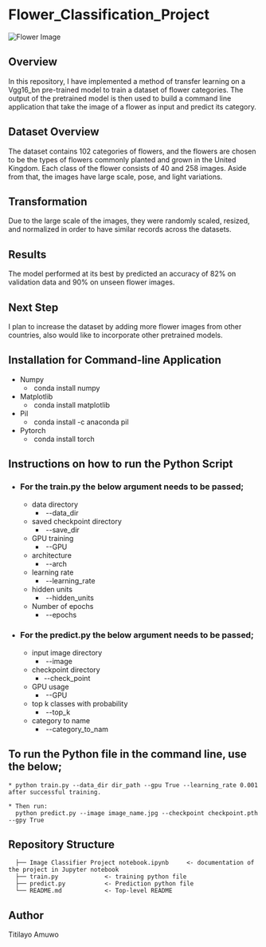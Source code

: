 # Flower_Classification_Project

![Flower Image](https://img.freepik.com/free-photo/purple-osteospermum-daisy-flower_1373-16.jpg)

## Overview
In this repository, I have implemented a method of transfer learning on a Vgg16_bn pre-trained model to train a dataset of flower categories. The output of the pretrained model is then used to build a command line application that take the image of a flower as input and predict its category.

## Dataset Overview
The dataset contains 102 categories of flowers, and the flowers are chosen to be the types of flowers commonly planted and grown in the United Kingdom. Each class of the flower consists of 40 and 258 images. Aside from that, the images have large scale, pose, and light variations. 

## Transformation
Due to the large scale of the images, they were randomly scaled, resized, and normalized in order to have similar records across the datasets.

## Results
The model performed at its best by predicted an accuracy of 82% on validation data and 90% on unseen flower images. 

## Next Step
I plan to increase the dataset by adding more flower images from other countries, also would like to incorporate other pretrained models.

## Installation for Command-line Application
 * Numpy
   -  conda install numpy
 * Matplotlib
   -  conda install matplotlib
 * Pil
   -  conda install -c anaconda pil
 * Pytorch
   -  conda install torch
 
## Instructions on how to run the Python Script
 - ### For the train.py the below argument needs to be passed;
     * data directory
       -  --data_dir
     * saved checkpoint directory
       -  --save_dir
     * GPU training
       -  --GPU
     * architecture
       -  --arch
     * learning rate
       -  --learning_rate
     * hidden units
       -  --hidden_units
     * Number of epochs
       -  --epochs
  
 - ### For the predict.py the below argument needs to be passed;
     * input image directory
       -  --image
     * checkpoint directory
       - --check_point
     * GPU usage
       -  --GPU
     * top k classes with probability
       -  --top_k
     * category to name
       -  --category_to_nam
  
## To run the Python file in the command line, use the below;
    * python train.py --data_dir dir_path --gpu True --learning_rate 0.001 after successful training.
   
    * Then run:
      python predict.py --image image_name.jpg --checkpoint checkpoint.pth --gpy True
   
## Repository Structure
   
      ├── Image Classifier Project notebook.ipynb     <- documentation of the project in Jupyter notebook            
      ├── train.py             <- training python file
      ├── predict.py           <- Prediction python file
      └── README.md            <- Top-level README
      
## Author

Titilayo Amuwo

  

 


